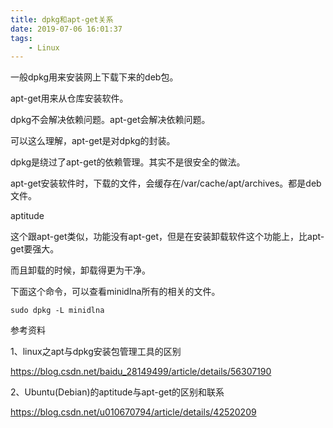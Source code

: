 ```yaml
---
title: dpkg和apt-get关系
date: 2019-07-06 16:01:37
tags:
	- Linux
---
```




一般dpkg用来安装网上下载下来的deb包。

apt-get用来从仓库安装软件。

dpkg不会解决依赖问题。apt-get会解决依赖问题。

可以这么理解，apt-get是对dpkg的封装。

dpkg是绕过了apt-get的依赖管理。其实不是很安全的做法。

apt-get安装软件时，下载的文件，会缓存在/var/cache/apt/archives。都是deb文件。



aptitude

这个跟apt-get类似，功能没有apt-get，但是在安装卸载软件这个功能上，比apt-get要强大。

而且卸载的时候，卸载得更为干净。



下面这个命令，可以查看minidlna所有的相关的文件。

```
sudo dpkg -L minidlna 
```



参考资料

1、linux之apt与dpkg安装包管理工具的区别

https://blog.csdn.net/baidu_28149499/article/details/56307190

2、Ubuntu(Debian)的aptitude与apt-get的区别和联系

https://blog.csdn.net/u010670794/article/details/42520209